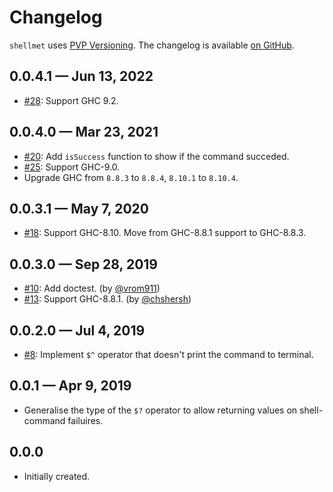 # Changelog

`shellmet` uses [PVP Versioning][1].
The changelog is available [on GitHub][2].

## 0.0.4.1 — Jun 13, 2022

* [#28](https://github.com/kowainik/shellmet/issues/28):
  Support GHC 9.2.

## 0.0.4.0 — Mar 23, 2021

* [#20](https://github.com/kowainik/shellmet/issues/20):
  Add `isSuccess` function to show if the command succeded.
* [#25](https://github.com/kowainik/shellmet/issues/25):
  Support GHC-9.0.
* Upgrade GHC from `8.8.3` to `8.8.4`, `8.10.1` to `8.10.4`.

## 0.0.3.1 — May 7, 2020

* [#18](https://github.com/kowainik/shellmet/issues/18):
  Support GHC-8.10. Move from GHC-8.8.1 support to GHC-8.8.3.

## 0.0.3.0 — Sep 28, 2019

* [#10](https://github.com/kowainik/shellmet/issues/10):
  Add doctest.
  (by [@vrom911](https://github.com/vrom911))
* [#13](https://github.com/kowainik/shellmet/issues/13):
  Support GHC-8.8.1.
  (by [@chshersh](https://github.com/chshersh))

## 0.0.2.0 — Jul 4, 2019

* [#8](https://github.com/kowainik/shellmet/issues/8):
  Implement `$^` operator that doesn't print the command to terminal.

## 0.0.1 — Apr 9, 2019

* Generalise the type of the `$?` operator to allow returning values on
  shell-command failuires.

## 0.0.0

* Initially created.

[1]: https://pvp.haskell.org
[2]: https://github.com/kowainik/shellmet/releases
